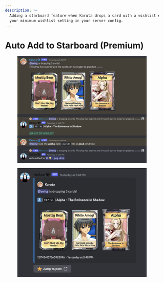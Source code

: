 ```yaml
---
description: >-
  Adding a starboard feature when Karuta drops a card with a wishlist exceeding
  your minimum wishlist setting in your server config.
---
```


# Auto Add to Starboard (Premium)

<figure><img src="../../.gitbook/assets/image (33).png" alt=""><figcaption></figcaption></figure>

<figure><img src="../../.gitbook/assets/image (47).png" alt=""><figcaption></figcaption></figure>

